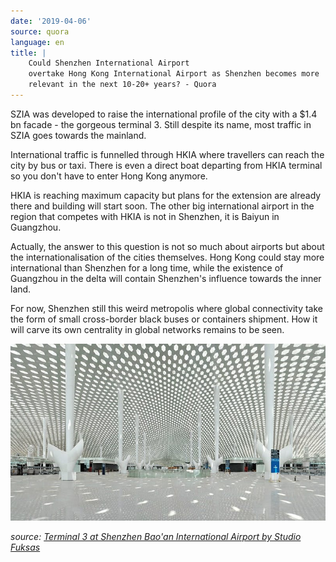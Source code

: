 ```yaml
---
date: '2019-04-06'
source: quora
language: en
title: |
    Could Shenzhen International Airport
    overtake Hong Kong International Airport as Shenzhen becomes more
    relevant in the next 10-20+ years? - Quora
---
```


SZIA was developed to raise the international profile of the city with a
\$1.4 bn facade - the gorgeous terminal 3. Still despite its name, most
traffic in SZIA goes towards the mainland.

International traffic is funnelled through HKIA where travellers can
reach the city by bus or taxi. There is even a direct boat departing
from HKIA terminal so you don't have to enter Hong Kong anymore.

HKIA is reaching maximum capacity but plans for the extension are
already there and building will start soon. The other big international
airport in the region that competes with HKIA is not in Shenzhen, it is
Baiyun in Guangzhou.

Actually, the answer to this question is not so much about airports but
about the internationalisation of the cities themselves. Hong Kong could
stay more international than Shenzhen for a long time, while the
existence of Guangzhou in the delta will contain Shenzhen's influence
towards the inner land.

For now, Shenzhen still this weird metropolis where global connectivity
take the form of small cross-border black buses or containers shipment.
How it will carve its own centrality in global networks remains to be
seen.

![](./img/main-qimg-1b4df1a854da45b2126a48d1e13cc2f2.png)

*source:* [*Terminal 3 at Shenzhen Bao\'an International Airport by
Studio
Fuksas*](https://www.dezeen.com/2013/11/26/studio-fuksas-terminal-3-shenzhen-baoan-international-airport/)
